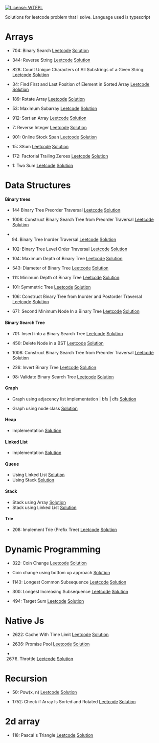 [![License: WTFPL](https://img.shields.io/badge/License-WTFPL-brightgreen.svg)](http://www.wtfpl.net/about/)



Solutions for leetcode problem that I solve. Language used is typescript

# Arrays

- 704: Binary Search [Leetcode](https://leetcode.com/problems/binary-search/) [Solution](https://github.com/harish-aka-shivi/algo-ds/blob/main/arrays/binarySearch.ts)

- 344: Reverse String [Leetcode](https://leetcode.com/problems/reverse-string/) [Solution](https://github.com/harish-aka-shivi/algo-ds/blob/main/arrays/arrayReverse.ts)

- 828: Count Unique Characters of All Substrings of a Given String  [Leetcode](https://leetcode.com/problems/count-unique-characters-of-all-substrings-of-a-given-string/) [Solution](https://github.com/harish-aka-shivi/algo-ds/blob/main/arrays/countUniqueCharacters.ts)

- 34: Find First and Last Position of Element in Sorted Array [Leetcode](https://leetcode.com/problems/find-first-and-last-position-of-element-in-sorted-array/) [Solution](https://github.com/harish-aka-shivi/algo-ds/blob/main/arrays/firstAndLastElement.ts)

- 189: Rotate Array [Leetcode](https://leetcode.com/problems/rotate-array/) [Solution](https://github.com/harish-aka-shivi/algo-ds/blob/main/arrays/kRotate.ts)

- 53: Maximum Subarray [Leetcode](https://leetcode.com/problems/maximum-subarray/) [Solution](https://github.com/harish-aka-shivi/algo-ds/blob/main/arrays/maxSubarraySum.ts)

- 912: Sort an Array [Leetcode](https://leetcode.com/problems/sort-an-array/description/) [Solution](https://github.com/harish-aka-shivi/algo-ds/blob/main/arrays/mergeSort.ts)

- 7: Reverse Integer [Leetcode](https://leetcode.com/problems/reverse-integer/) [Solution](https://github.com/harish-aka-shivi/algo-ds/blob/main/arrays/reverseInteger.ts)

- 901: Online Stock Span [Leetcode](https://leetcode.com/problems/online-stock-span/) [Solution](https://github.com/harish-aka-shivi/algo-ds/blob/main/arrays/stockSpanner.ts)

- 15: 3Sum [Leetcode](https://leetcode.com/problems/3sum/) [Solution](https://github.com/harish-aka-shivi/algo-ds/blob/main/arrays/threeSum.ts)

- 172: Factorial Trailing Zeroes [Leetcode](https://leetcode.com/problems/factorial-trailing-zeroes/) [Solution](https://github.com/harish-aka-shivi/algo-ds/blob/main/arrays/trailingZero.ts)

- 1: Two Sum [Leetcode](https://leetcode.com/problems/two-sum/) [Solution](https://github.com/harish-aka-shivi/algo-ds/blob/main/arrays/twoSum.ts)




# Data Structures

#### Binary trees
  - 144 Binary Tree Preorder Traversal [Leetcode](https://leetcode.com/problems/binary-tree-preorder-traversal/) [Solution](https://github.com/harish-aka-shivi/algo-ds/blob/9ca16244419ed03b6d2b6f8ebfdf1e59328bbfd5/dataStructures/binaryTree.ts#L26)

  - 1008: Construct Binary Search Tree from Preorder Traversal [Leetcode](https://leetcode.com/problems/construct-binary-search-tree-from-preorder-traversal/) [Solution](https://github.com/harish-aka-shivi/algo-ds/blob/9ca16244419ed03b6d2b6f8ebfdf1e59328bbfd5/dataStructures/binaryTree.ts#L12)

  - 94. Binary Tree Inorder Traversal [Leetcode](https://leetcode.com/problems/binary-tree-inorder-traversal/) [Solution](https://github.com/harish-aka-shivi/algo-ds/blob/9ca16244419ed03b6d2b6f8ebfdf1e59328bbfd5/dataStructures/binaryTree.ts#L36)

  - 102: Binary Tree Level Order Traversal [Leetcode](https://leetcode.com/problems/binary-tree-level-order-traversal/) [Solution](https://github.com/harish-aka-shivi/algo-ds/blob/9ca16244419ed03b6d2b6f8ebfdf1e59328bbfd5/dataStructures/binaryTree.ts#L69)

  - 104: Maximum Depth of Binary Tree [Leetcode](https://leetcode.com/problems/maximum-depth-of-binary-tree/) [Solution](https://github.com/harish-aka-shivi/algo-ds/blob/9ca16244419ed03b6d2b6f8ebfdf1e59328bbfd5/dataStructures/binaryTree.ts#L140)

  - 543: Diameter of Binary Tree [Leetcode](https://leetcode.com/problems/diameter-of-binary-tree/) [Solution](https://github.com/harish-aka-shivi/algo-ds/blob/9ca16244419ed03b6d2b6f8ebfdf1e59328bbfd5/dataStructures/binaryTree.ts#L186)

  - 111: Minimum Depth of Binary Tree [Leetcode](https://leetcode.com/problems/minimum-depth-of-binary-tree/) [Solution](https://github.com/harish-aka-shivi/algo-ds/blob/9ca16244419ed03b6d2b6f8ebfdf1e59328bbfd5/dataStructures/binaryTree.ts#L201)

  - 101: Symmetric Tree [Leetcode](https://leetcode.com/problems/symmetric-tree/) [Solution](https://github.com/harish-aka-shivi/algo-ds/blob/9ca16244419ed03b6d2b6f8ebfdf1e59328bbfd5/dataStructures/binaryTree.ts#L236)

  - 106: Construct Binary Tree from Inorder and Postorder Traversal [Leetcode](https://leetcode.com/problems/construct-binary-tree-from-inorder-and-postorder-traversal/) [Solution](https://github.com/harish-aka-shivi/algo-ds/blob/9ca16244419ed03b6d2b6f8ebfdf1e59328bbfd5/dataStructures/binaryTree.ts#L252)

  - 671: Second Minimum Node In a Binary Tree [Leetcode](https://leetcode.com/problems/second-minimum-node-in-a-binary-tree/description/) [Solution](https://github.com/harish-aka-shivi/algo-ds/blob/9ca16244419ed03b6d2b6f8ebfdf1e59328bbfd5/dataStructures/binaryTree.ts#L294)


#### Binary Search Tree
  - 701: Insert into a Binary Search Tree [Leetcode](https://leetcode.com/problems/insert-into-a-binary-search-tree/description/) [Solution](https://github.com/harish-aka-shivi/algo-ds/blob/9ca16244419ed03b6d2b6f8ebfdf1e59328bbfd5/dataStructures/binarySearchTree.ts#L10)

  - 450: Delete Node in a BST [Leetcode](https://leetcode.com/problems/delete-node-in-a-bst/) [Solution](https://github.com/harish-aka-shivi/algo-ds/blob/9ca16244419ed03b6d2b6f8ebfdf1e59328bbfd5/dataStructures/binarySearchTree.ts#L44)

  - 1008: Construct Binary Search Tree from Preorder Traversal [Leetcode](https://leetcode.com/problems/construct-binary-search-tree-from-preorder-traversal/) [Solution](https://github.com/harish-aka-shivi/algo-ds/blob/9ca16244419ed03b6d2b6f8ebfdf1e59328bbfd5/dataStructures/binarySearchTree.ts#L73)

  - 226: Invert Binary Tree [Leetcode](https://leetcode.com/problems/invert-binary-tree/) [Solution](https://github.com/harish-aka-shivi/algo-ds/blob/9ca16244419ed03b6d2b6f8ebfdf1e59328bbfd5/dataStructures/binarySearchTree.ts#L84)

  - 98: Validate Binary Search Tree [Leetcode](https://leetcode.com/problems/validate-binary-search-tree/) [Solution](https://github.com/harish-aka-shivi/algo-ds/blob/9ca16244419ed03b6d2b6f8ebfdf1e59328bbfd5/dataStructures/binarySearchTree.ts#L130)

#### Graph
  - Graph using adjacency list implementation | bfs | dfs [Solution](https://github.com/harish-aka-shivi/algo-ds/blob/main/dataStructures/graph.ts)

  - Graph using node class [Solution](https://github.com/harish-aka-shivi/algo-ds/blob/main/dataStructures/graphUsingNode.ts)

#### Heap
  - Implementation [Solution](https://github.com/harish-aka-shivi/algo-ds/blob/main/dataStructures/heap.ts)

#### Linked List
  - Implementation [Solution](https://github.com/harish-aka-shivi/algo-ds/blob/main/dataStructures/linkedList.ts)

#### Queue
  - Using Linked List [Solution](https://github.com/harish-aka-shivi/algo-ds/blob/main/dataStructures/queueUsingLL.ts)
  - Using Stack [Solution](https://github.com/harish-aka-shivi/algo-ds/blob/main/dataStructures/queueUsingStack.ts)

#### Stack
  - Stack using Array [Solution](https://github.com/harish-aka-shivi/algo-ds/blob/main/dataStructures/stackUsingArr.ts)
  - Stack using Linked List [Solution](https://github.com/harish-aka-shivi/algo-ds/blob/main/dataStructures/stackUsingLL.ts)

#### Trie
  - 208: Implement Trie (Prefix Tree) [Leetcode](https://leetcode.com/problems/implement-trie-prefix-tree/) [Solution](https://github.com/harish-aka-shivi/algo-ds/blob/main/dataStructures/trie.ts)


# Dynamic Programming
  - 322: Coin Change [Leetcode](https://leetcode.com/problems/coin-change/) [Solution](https://github.com/harish-aka-shivi/algo-ds/blob/main/dynamicProgramming/coinChange.ts)
  
  - Coin change using bottom up approach [Solution](https://github.com/harish-aka-shivi/algo-ds/blob/main/dynamicProgramming/coinChangeBottomUp.ts)

  - 1143: Longest Common Subsequence [Leetcode](https://leetcode.com/problems/longest-common-subsequence/) [Solution](https://github.com/harish-aka-shivi/algo-ds/blob/main/dynamicProgramming/longestCommonSubsequence.ts)

  - 300: Longest Increasing Subsequence [Leetcode](https://leetcode.com/problems/longest-increasing-subsequence/) [Solution](https://github.com/harish-aka-shivi/algo-ds/blob/main/dynamicProgramming/longestIncreasingSubsequence.ts)

  - 494: Target Sum [Leetcode](https://leetcode.com/problems/target-sum/) [Solution](https://github.com/harish-aka-shivi/algo-ds/blob/main/dynamicProgramming/targetSum.ts)

# Native Js
  - 2622: Cache With Time Limit [Leetcode](https://leetcode.com/problems/cache-with-time-limit/) [Solution](https://github.com/harish-aka-shivi/algo-ds/blob/main/nativeJs/cacheWithTimeLimit.ts)

  - 2636: Promise Pool [Leetcode](https://leetcode.com/problems/promise-pool/) [Solution](https://github.com/harish-aka-shivi/algo-ds/blob/main/nativeJs/promisePool.ts)

  - 2676. Throttle [Leetcode](https://leetcode.com/problems/throttle/) [Solution](https://github.com/harish-aka-shivi/algo-ds/blob/main/nativeJs/throttle.ts)

# Recursion
  - 50: Pow(x, n) [Leetcode](https://leetcode.com/problems/powx-n/) [Solution](https://github.com/harish-aka-shivi/algo-ds/blob/main/recursion/powerFunction.ts)

  - 1752: Check if Array Is Sorted and Rotated [Leetcode](https://leetcode.com/problems/check-if-array-is-sorted-and-rotated/) [Solution](https://github.com/harish-aka-shivi/algo-ds/blob/main/recursion/arrayIsSorted.ts)


# 2d array
  - 118: Pascal's Triangle [Leetcode](https://leetcode.com/problems/pascals-triangle/) [Solution](https://github.com/harish-aka-shivi/algo-ds/blob/main/twoDArray/pascalTriangle.ts)
